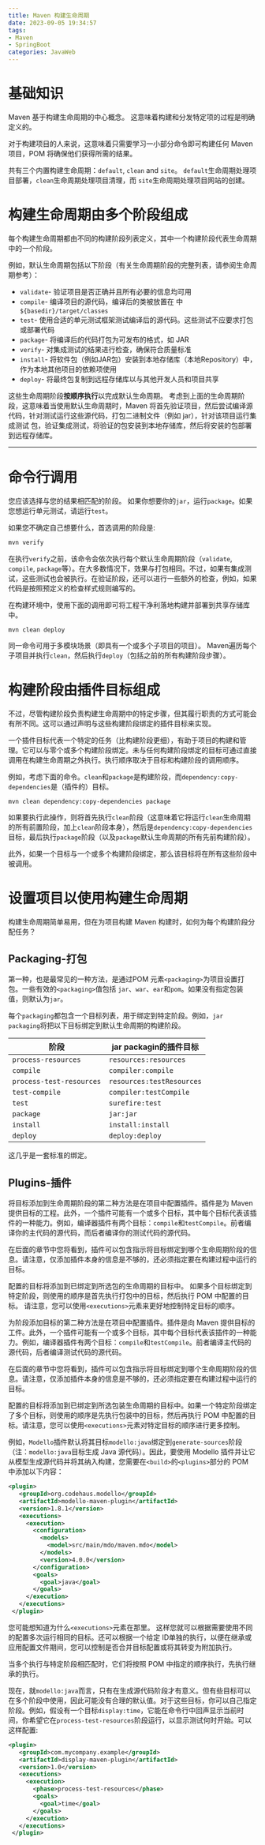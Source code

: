 ```yaml
---
title: Maven 构建生命周期
date: 2023-09-05 19:34:57
tags:
- Maven
- SpringBoot
categories: JavaWeb
---
```


# 基础知识

Maven 基于构建生命周期的中心概念。 这意味着构建和分发特定项的过程是明确定义的。

对于构建项目的人来说，这意味着只需要学习一小部分命令即可构建任何 Maven 项目，POM 将确保他们获得所需的结果。

共有三个内置构建生命周期：<code>default</code>, <code>clean</code> and  <code>site</code>。 <code>default</code>生命周期处理项目部署，<code>clean</code>生命周期处理项目清理，而 <code>site</code>生命周期处理项目网站的创建。

# 构建生命周期由多个阶段组成

每个构建生命周期都由不同的构建阶段列表定义，其中一个构建阶段代表生命周期中的一个阶段。

例如，默认生命周期包括以下阶段（有关生命周期阶段的完整列表，请参阅生命周期参考）：

- <code>validate</code>- 验证项目是否正确并且所有必要的信息均可用
- <code>compile</code>- 编译项目的源代码，编译后的类被放置在 中<code>${basedir}/target/classes</code>
- <code>test</code>- 使用合适的单元测试框架测试编译后的源代码。这些测试不应要求打包或部署代码
- <code>package</code>- 将编译后的代码打包为可发布的格式，如 JAR
- <code>verify</code>- 对集成测试的结果进行检查，确保符合质量标准
- <code>install</code>- 将软件包（例如JAR包）安装到本地存储库（本地Repository）中，作为本地其他项目的依赖项使用
- <code>deploy</code>- 将最终包复制到远程存储库以与其他开发人员和项目共享

这些生命周期阶段**按顺序执行**以完成默认生命周期。 考虑到上面的生命周期阶段，这意味着当使用默认生命周期时，Maven 将首先验证项目，然后尝试编译源代码，针对测试运行这些源代码，打包二进制文件（例如 jar），针对该项目运行集成测试 包，验证集成测试，将验证的包安装到本地存储库，然后将安装的包部署到远程存储库。

-----------

# 命令行调用

您应该选择与您的结果相匹配的阶段。 如果你想要你的<code>jar</code>，运行<code>package</code>。如果您想运行单元测试，请运行<code>test</code>。

如果您不确定自己想要什么，首选调用的阶段是:

```bash
mvn verify
```

在执行<code>verify</code>之前，该命令会依次执行每个默认生命周期阶段（<code>validate</code>, <code>compile</code>, <code>package</code>等）。在大多数情况下，效果与打包相同。不过，如果有集成测试，这些测试也会被执行。在验证阶段，还可以进行一些额外的检查，例如，如果代码是按照预定义的检查样式规则编写的。

在构建环境中，使用下面的调用即可将工程干净利落地构建并部署到共享存储库中。

```
mvn clean deploy
```

同一命令可用于多模块场景（即具有一个或多个子项目的项目）。 Maven遍历每个子项目并执行<code>clean</code>，然后执行<code>deploy</code>（包括之前的所有构建阶段步骤）。

# 构建阶段由插件目标组成

不过，尽管构建阶段负责构建生命周期中的特定步骤，但其履行职责的方式可能会有所不同。这可以通过声明与这些构建阶段绑定的插件目标来实现。

一个插件目标代表一个特定的任务（比构建阶段更细），有助于项目的构建和管理。它可以与零个或多个构建阶段绑定。未与任何构建阶段绑定的目标可通过直接调用在构建生命周期之外执行。执行顺序取决于目标和构建阶段的调用顺序。

例如，考虑下面的命令。<code>clean</code>和<code>package</code>是构建阶段，而<code>dependency:copy-dependencies</code>是（插件的）目标。

```
mvn clean dependency:copy-dependencies package
```

如果要执行此操作，则将首先执行<code>clean</code>阶段（这意味着它将运行<code>clean</code>生命周期的所有前置阶段，加上<code>clean</code>阶段本身），然后是<code>dependency:copy-dependencies</code>目标，最后执行<code>package</code>阶段（以及<code>package</code>默认生命周期的所有先前构建阶段）。

此外，如果一个目标与一个或多个构建阶段绑定，那么该目标将在所有这些阶段中被调用。

# 设置项目以使用构建生命周期

构建生命周期简单易用，但在为项目构建 Maven 构建时，如何为每个构建阶段分配任务？

## Packaging-打包

第一种，也是最常见的一种方法，是通过POM 元素<code>\<packaging></code>为项目设置打包。一些有效的<code>\<packaging></code>值包括 <code>jar</code>、<code>war</code>、<code>ear</code>和<code>pom</code>。如果没有指定包装值，则默认为<code>jar</code>。

每个<code>packaging</code>都包含一个目标列表，用于绑定到特定阶段。例如，<code>jar</code> <code>packaging</code>将把以下目标绑定到默认生命周期的构建阶段。

| 阶段                                | jar  packagin的插件目标              |
| ----------------------------------- | ------------------------------------ |
| <code>process-resources</code>      | <code>resources:resources</code>     |
| <code>compile</code>                | <code>compiler:compile</code>        |
| <code>process-test-resources</code> | <code>resources:testResources</code> |
| <code>test-compile</code>           | <code>compiler:testCompile</code>    |
| <code>test</code>                   | <code>surefire:test</code>           |
| <code>package</code>                | <code>jar:jar</code>                 |
| <code>install</code>                | <code>install:install</code>         |
| <code>deploy</code>                 | <code>deploy:deploy</code>           |

这几乎是一套标准的绑定。

## Plugins-插件

将目标添加到生命周期阶段的第二种方法是在项目中配置插件。插件是为 Maven 提供目标的工程。此外，一个插件可能有一个或多个目标，其中每个目标代表该插件的一种能力。例如，编译器插件有两个目标：<code>compile</code>和<code>testCompile</code>。前者编译你的主代码的源代码，而后者编译你的测试代码的源代码。

在后面的章节中您将看到，插件可以包含指示将目标绑定到哪个生命周期阶段的信息。请注意，仅添加插件本身的信息是不够的，还必须指定要在构建过程中运行的目标。

配置的目标将添加到已绑定到所选包的生命周期的目标中。 如果多个目标绑定到特定阶段，则使用的顺序是首先执行打包中的目标，然后执行 POM 中配置的目标。 请注意，您可以使用<code>\<executions></code>元素来更好地控制特定目标的顺序。

为阶段添加目标的第二种方法是在项目中配置插件。插件是向 Maven 提供目标的工件。此外，一个插件可能有一个或多个目标，其中每个目标代表该插件的一种能力。例如，编译器插件有两个目标：<code>compile</code>和<code>testCompile</code>。前者编译主代码的源代码，后者编译测试代码的源代码。

在后面的章节中您将看到，插件可以包含指示将目标绑定到哪个生命周期阶段的信息。请注意，仅添加插件本身的信息是不够的，还必须指定要在构建过程中运行的目标。

配置的目标将添加到已绑定到所选包装生命周期的目标中。如果一个特定阶段绑定了多个目标，则使用的顺序是先执行包装中的目标，然后再执行 POM 中配置的目标。请注意，您可以使用<code>\<executions></code>元素对特定目标的顺序进行更多控制。

例如，<code>Modello</code>插件默认将其目标<code>modello:java</code>绑定到<code>generate-sources</code>阶段（注：<code>modello:java</code>目标生成 Java 源代码）。因此，要使用 Modello 插件并让它从模型生成源代码并将其纳入构建，您需要在<code>\<build></code>的<code>\<plugins></code>部分的 POM 中添加以下内容：

```xml
<plugin>
   <groupId>org.codehaus.modello</groupId>
   <artifactId>modello-maven-plugin</artifactId>
   <version>1.8.1</version>
   <executions>
     <execution>
       <configuration>
         <models>
           <model>src/main/mdo/maven.mdo</model>
         </models>
         <version>4.0.0</version>
       </configuration>
       <goals>
         <goal>java</goal>
       </goals>
     </execution>
   </executions>
 </plugin>
```

您可能想知道为什么<code>\<executions></code>元素在那里。 这样您就可以根据需要使用不同的配置多次运行相同的目标。还可以根据一个给定 ID单独的执行，以便在继承或应用配置文件期间，您可以控制是否合并目标配置或将其转变为附加执行。

当多个执行与特定阶段相匹配时，它们将按照 POM 中指定的顺序执行，先执行继承的执行。

现在，就<code>modello:java</code>而言，只有在生成源代码阶段才有意义。但有些目标可以在多个阶段中使用，因此可能没有合理的默认值。对于这些目标，你可以自己指定阶段。例如，假设有一个目标<code>display:time</code>，它能在命令行中回声显示当前时间，你希望它在<code>process-test-resources</code>阶段运行，以显示测试何时开始。可以这样配置:

```xml
<plugin>
   <groupId>com.mycompany.example</groupId>
   <artifactId>display-maven-plugin</artifactId>
   <version>1.0</version>
   <executions>
     <execution>
       <phase>process-test-resources</phase>
       <goals>
         <goal>time</goal>
       </goals>
     </execution>
   </executions>
 </plugin>
```


